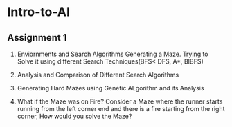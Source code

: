 # Intro-to-AI

## Assignment 1

   1. Enviornments and Search Algorithms
      Generating a Maze.
      Trying to Solve it using different Search Techniques(BFS< DFS, A*, BIBFS)

   2. Analysis and Comparison of Different Search Algorithms


   3. Generating Hard Mazes using Genetic ALgorithm and its Analysis


   4. What if the Maze was on Fire? 
      Consider a Maze where the runner starts running from the left corner end 
      and there is a fire starting from the right corner, How would you solve the Maze?

